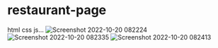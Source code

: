 # restaurant-page
html css  js...
![Screenshot 2022-10-20 082224](https://user-images.githubusercontent.com/90958274/196845537-b0896579-140c-4cad-ae59-4e31b0bb8073.png)
![Screenshot 2022-10-20 082335](https://user-images.githubusercontent.com/90958274/196845555-d7e05a99-f8f8-445a-89f7-1ce1916d6de7.png)
![Screenshot 2022-10-20 082413](https://user-images.githubusercontent.com/90958274/196845565-53e8d5ad-82a2-4811-954c-9490422da435.png)
